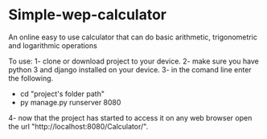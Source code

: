 # Simple-wep-calculator
An online easy to use calculator that can do basic arithmetic, trigonometric and logarithmic operations 

To use:
1- clone or download project to your device.
2- make sure you have python 3 and django installed on your device.
3- in the comand line enter the following.
   * cd "project's folder path"
   * py manage.py runserver 8080
   
4- now that the project has started to access it on any web browser open the url "http://localhost:8080/Calculator/".
